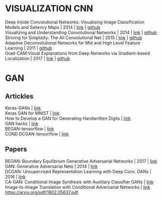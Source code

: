 # VISUALIZATION CNN

Deep Inside Convolutional Networks: Visualising Image Classification Models and Saliency Maps | 2014 | [link](https://cs.nyu.edu/~fergus/papers/zeilerECCV2014.pdf) | [github](https://github.com/binrey/lithub/blob/master/data/Deep%20Inside%20Convolutional%20Networks:%20Visualising...%202014.pdf)    
Visualizing and Understanding Convolutional Networks | 2014 | [link](https://arxiv.org/pdf/1311.2901.pdf) | [github](https://github.com/binrey/lithub/blob/master/data/Visualizing%20and%20Understanding%20Convolutional%20Networks%202014.pdf)   
Striving for Simplisity: The All Convolutional Net | 2015 | [link](https://arxiv.org/pdf/1412.6806.pdf) | [github](https://github.com/binrey/lithub/blob/master/data/Striving%20for%20Simplisity:%20The%20All%20Convolutional%20Net%202015.pdf)   
Adaptive Deconvolutional Networks for Mid and High Level Feature Learning | 2011 | [github](https://github.com/binrey/lithub/blob/master/data/Adaptive%20Deconvolutional%20Networks%20for%20Mid%20and%20High%20Level%20Feature%20Learning%202011.pdf)    
Grad-CAM:Visual Explanations from Deep Networks via Gradient-based Localization | 2017 | [link](https://arxiv.org/abs/1610.02391) | [github](https://github.com/binrey/lithub/blob/master/data/Grad-CAM:%20Visual%20Explanations%20from%20Deep%20Networks...%202017.pdf)

# GAN
## Artickles
Keras-GANs | [link](https://github.com/eriklindernoren/Keras-GAN)    
Keras GAN for MNIST | [link](https://app.getpocket.com/read/1751108725)    
How to Develop a GAN for Generating Handwritten Digits | [link](https://app.getpocket.com/read/2640572501)    
GAN hacks | [link](https://github.com/soumith/ganhacks)    
BEGAN-tensorflow | [link](https://github.com/fabulousjeong/began-tensorflow)    
COND DCGAN-tensorflow | [link](https://github.com/utkd/gans/blob/master/cifar10cgan.ipynb)
## Papers
BEGAN: Boundary Equilibrium Generative Adversarial Networks | 2017 | [link](https://arxiv.org/pdf/1703.10717.pdf)   
GAN: Generative Adversarial Nets | 2014 | [link](https://arxiv.org/pdf/1406.2661.pdf)    
DCGAN: Unsupervised Representation Learning with Deep Conv. GANs | 2016 | [link](https://arxiv.org/pdf/1511.06434.pdf)    
CA-GAN: Conditional Image Synthesis with Auxiliary Classifier GANs | [link](https://arxiv.org/pdf/1610.09585.pdf)    
Image-to-Image Translation with Conditional Adversarial Networks | [link](https://arxiv.org/pdf/1611.07004v1.pdf)   
https://arxiv.org/pdf/1802.05637.pdf
